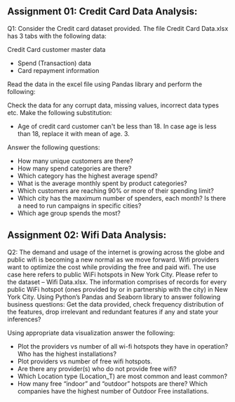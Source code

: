 ## Assignment 01: Credit Card Data Analysis:
Q1: Consider the Credit card dataset provided. The file Credit Card Data.xlsx has 3 tabs with the following data:

Credit Card customer master data
- Spend (Transaction) data
- Card repayment information

Read the data in the excel file using Pandas library and perform the following:

Check the data for any corrupt data, missing values, incorrect data types etc.
Make the following substitution:
- Age of credit card customer can't be less than 18. In case age is less than 18, replace it with mean of age. 3. 

Answer the following questions:
- How many unique customers are there?
- How many spend categories are there?
- Which category has the highest average spend?
- What is the average monthly spent by product categories?
- Which customers are reaching 90% or more of their spending limit?
- Which city has the maximum number of spenders, each month? Is there a need to run campaigns in specific cities?
- Which age group spends the most?

##

## Assignment 02: Wifi Data Analysis:

Q2: The demand and usage of the internet is growing across the globe and public wifi is becoming a new normal as we move forward. 
Wifi providers want to optimize the cost while providing the free and paid wifi.
The use case here refers to public WiFi hotspots in New York City. Please refer to the dataset – Wifi Data.xlsx. 
The information comprises of records for every public WiFi hotspot (ones provided by or in partnership with the city) in New York City.
Using Python’s Pandas and Seaborn library to answer following business questions:
Get the data provided, check frequency distribution of the features, drop irrelevant and redundant features if any and state your inferences?

Using appropriate data visualization answer the following:
- Plot the providers vs number of all wi-fi hotspots they have in operation? Who has the highest installations?
- Plot providers vs number of free wifi hotspots.
- Are there any provider(s) who do not provide free wifi?
- Which Location type (Location_T) are most common and least common?
- How many free “indoor” and “outdoor” hotspots are there? Which companies have the highest number of Outdoor Free installations.
